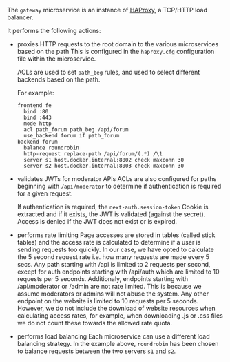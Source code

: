The `gateway` microservice is an instance of [HAProxy](https://www.haproxy.org/), a TCP/HTTP load balancer.

It performs the following actions:

- proxies HTTP requests to the root domain to the various microservices based on the path
  This is configured in the `haproxy.cfg` configuration file within the microservice.

  ACLs are used to set `path_beg` rules, and used to select different backends based on the path.

  For example:

  ```
  frontend fe
    bind :80
    bind :443
    mode http
    acl path_forum path_beg /api/forum
    use_backend forum if path_forum
  backend forum
    balance roundrobin
    http-request replace-path /api/forum/(.*) /\1
    server s1 host.docker.internal:8002 check maxconn 30
    server s2 host.docker.internal:8003 check maxconn 30
  ```

- validates JWTs for moderator APIs
  ACLs are also configured for paths beginning with `/api/moderator` to determine if authentication is required for a given request.

  If authentication is required, the `next-auth.session-token` Cookie is extracted and if it exists, the JWT is validated (against the secret). Access is denied if the JWT does not exist or is expired.

- performs rate limiting
  Page accesses are stored in tables (called stick tables) and the access rate is calculated to determine if a user is sending requests too quickly. In our case, we have opted to calculate the 5 second request rate i.e. how many requests are made every 5 secs. Any path starting with /api is limited to 2 requests per second, except for auth endpoints starting with /api/auth which are limited to 10 requests per 5 seconds. Additionaly, endpoints starting with /api/moderator or /admin are not rate limited. This is because we assume moderators or admins will not abuse the system. Any other endpoint on the website is limited to 10 requests per 5 seconds. However, we do not include the download of website resources when calculating access rates, for example, when downloading .js or .css files we do not count these towards the allowed rate quota.

- performs load balancing
  Each microservice can use a different load balancing strategy. In the example above, `roundrobin` has been chosen to balance requests between the two servers `s1` and `s2`.
